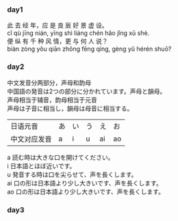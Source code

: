 ### day1
此 去 经 年，应 是 良 辰 好 景 虚 设。  
cǐ qù jīng nián, yīng shì liáng chén hǎo jǐng xū shè.  
便 纵 有 千 种 风 情，更 与 何 人 说？  
biàn zòng yǒu qiān zhǒng fēng qíng, gèng yǔ hérén shuō?   
### day2  
中文发音分两部分，声母和韵母  
中国語の発音は2つの部分に分かれています。声母と韻母。  
声母相当于辅音，韵母相当于元音  
声母は子音に相当し，韻母は母音に相当する。  

|||||||
|----|----|----|----|----|----|
|日语元音|  あ  |  い  |  う  |  え  |  お  |
|中文对应发音|a |  i |   u |  ai | ao|  
a 読む時は大きな口を開けてください。  
i 日本語とほぼ近いです。  
u 発音する時は口を尖らせて、声を長くします。  
ai 口の形は日本語より少し大きいです、声を長くします。  
ao 口の形は日本語より少し大きいです、声を長くします。  
### day3    
